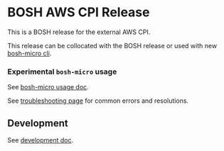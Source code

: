 # BOSH AWS CPI Release

This is a BOSH release for the external AWS CPI.

This release can be collocated with the BOSH release or used with new [bosh-micro cli](github.com/cloudfoundry/bosh-micro-cli).

### Experimental `bosh-micro` usage

See [bosh-micro usage doc](docs/bosh-micro-usage.md).

See [troubleshooting page](docs/troubleshooting.md) for common errors and resolutions.

## Development

See [development doc](docs/development.md).
